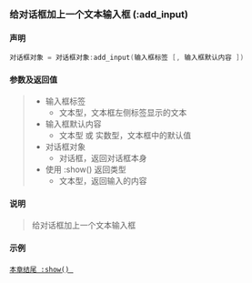 ### 给对话框加上一个文本输入框 \(**:add\_input**\)


#### 声明
```lua
对话框对象 = 对话框对象:add_input(输入框标签 [, 输入框默认内容 ])
```


#### 参数及返回值
> - 输入框标签
>   - 文本型，文本框左侧标签显示的文本
> - 输入框默认内容
>   - 文本型 或 实数型，文本框中的默认值
> - 对话框对象
>   - 对话框，返回对话框本身
> - 使用 :show\(\) 返回类型
>   - 文本型，返回输入的内容


#### 说明  
> 给对话框加上一个文本输入框  


#### 示例  
[`本章结尾 :show() `](/Handbook/dialog/_show.md)

